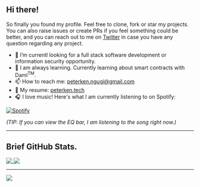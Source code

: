 ## Hi there! 

So finally you found my profile. Feel free to clone, fork or star my projects. You can also raise issues or create PRs if you feel something could be better, and you can reach out to me on [Twitter](https://www.twitter.com/_peterken) in case you have any question regarding any project.

- 🔭 I’m currentl looking for a full stack software development or information security opportunity. 
- 🌱 I am always learning. Currently learning about smart contracts with Daml<sup>TM</sup>.
- 📫 How to reach me: [peterken.ngugi@gmail.com](https://mailto:peterken.ngugi@gmail.com)
- :mag_right: My resume: [peterken.tech](https://peterken.tech)
- 🎧 I love music! Here's what I am currently listening to on Spotify:

[![Spotify](https://peterken-spotify.vercel.app/api/spotify)](https://open.spotify.com/user/svxu5xnbjn49tz6w5vbudiyva?si=e4b46059c7404c56)

_(TIP: If you can view the EQ bar, I am listening to the song right now.)_

<hr>

## Brief GitHub Stats.

<a href="#">
  <img align="top" src="https://github-readme-stats.vercel.app/api/top-langs/?username=peterken674&hide=less,html,css,scss&layout=compact&title_color=6cc644&border_radius=0" />
</a>

<a href="https://github.com/peterken674/github-readme-stats">
  <img align="top" src="https://github-readme-stats.vercel.app/api?username=peterken674&show_icons=true&count_private=true&hide=stars,issues&hide_title=true&icon_color=6cc644&border_radius=0" />
</a>

<hr>

![](https://komarev.com/ghpvc/?username=peterken674&label=PROFILE+VISITS&color=brightgreen&style=flat-square)










